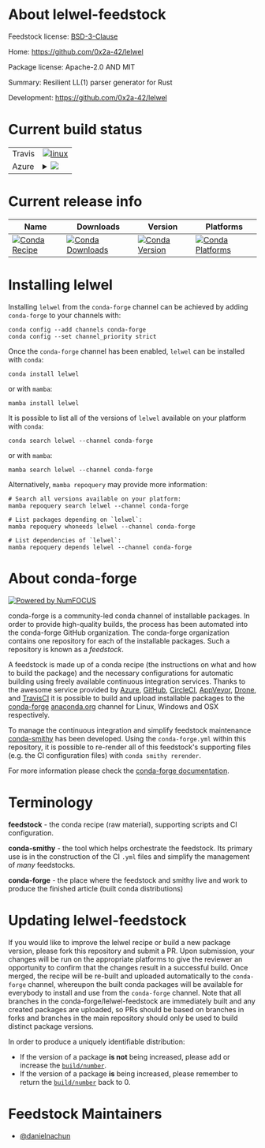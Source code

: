 About lelwel-feedstock
======================

Feedstock license: [BSD-3-Clause](https://github.com/conda-forge/lelwel-feedstock/blob/main/LICENSE.txt)

Home: https://github.com/0x2a-42/lelwel

Package license: Apache-2.0 AND MIT

Summary: Resilient LL(1) parser generator for Rust

Development: https://github.com/0x2a-42/lelwel

Current build status
====================


<table><tr>
    <td>Travis</td>
    <td>
      <a href="https://app.travis-ci.com/conda-forge/lelwel-feedstock">
        <img alt="linux" src="https://img.shields.io/travis/com/conda-forge/lelwel-feedstock/main.svg?label=Linux">
      </a>
    </td>
  </tr>
    
  <tr>
    <td>Azure</td>
    <td>
      <details>
        <summary>
          <a href="https://dev.azure.com/conda-forge/feedstock-builds/_build/latest?definitionId=23712&branchName=main">
            <img src="https://dev.azure.com/conda-forge/feedstock-builds/_apis/build/status/lelwel-feedstock?branchName=main">
          </a>
        </summary>
        <table>
          <thead><tr><th>Variant</th><th>Status</th></tr></thead>
          <tbody><tr>
              <td>linux_64</td>
              <td>
                <a href="https://dev.azure.com/conda-forge/feedstock-builds/_build/latest?definitionId=23712&branchName=main">
                  <img src="https://dev.azure.com/conda-forge/feedstock-builds/_apis/build/status/lelwel-feedstock?branchName=main&jobName=linux&configuration=linux%20linux_64_" alt="variant">
                </a>
              </td>
            </tr><tr>
              <td>linux_aarch64</td>
              <td>
                <a href="https://dev.azure.com/conda-forge/feedstock-builds/_build/latest?definitionId=23712&branchName=main">
                  <img src="https://dev.azure.com/conda-forge/feedstock-builds/_apis/build/status/lelwel-feedstock?branchName=main&jobName=linux&configuration=linux%20linux_aarch64_" alt="variant">
                </a>
              </td>
            </tr><tr>
              <td>linux_ppc64le</td>
              <td>
                <a href="https://dev.azure.com/conda-forge/feedstock-builds/_build/latest?definitionId=23712&branchName=main">
                  <img src="https://dev.azure.com/conda-forge/feedstock-builds/_apis/build/status/lelwel-feedstock?branchName=main&jobName=linux&configuration=linux%20linux_ppc64le_" alt="variant">
                </a>
              </td>
            </tr><tr>
              <td>osx_64</td>
              <td>
                <a href="https://dev.azure.com/conda-forge/feedstock-builds/_build/latest?definitionId=23712&branchName=main">
                  <img src="https://dev.azure.com/conda-forge/feedstock-builds/_apis/build/status/lelwel-feedstock?branchName=main&jobName=osx&configuration=osx%20osx_64_" alt="variant">
                </a>
              </td>
            </tr><tr>
              <td>osx_arm64</td>
              <td>
                <a href="https://dev.azure.com/conda-forge/feedstock-builds/_build/latest?definitionId=23712&branchName=main">
                  <img src="https://dev.azure.com/conda-forge/feedstock-builds/_apis/build/status/lelwel-feedstock?branchName=main&jobName=osx&configuration=osx%20osx_arm64_" alt="variant">
                </a>
              </td>
            </tr><tr>
              <td>win_64</td>
              <td>
                <a href="https://dev.azure.com/conda-forge/feedstock-builds/_build/latest?definitionId=23712&branchName=main">
                  <img src="https://dev.azure.com/conda-forge/feedstock-builds/_apis/build/status/lelwel-feedstock?branchName=main&jobName=win&configuration=win%20win_64_" alt="variant">
                </a>
              </td>
            </tr>
          </tbody>
        </table>
      </details>
    </td>
  </tr>
</table>

Current release info
====================

| Name | Downloads | Version | Platforms |
| --- | --- | --- | --- |
| [![Conda Recipe](https://img.shields.io/badge/recipe-lelwel-green.svg)](https://anaconda.org/conda-forge/lelwel) | [![Conda Downloads](https://img.shields.io/conda/dn/conda-forge/lelwel.svg)](https://anaconda.org/conda-forge/lelwel) | [![Conda Version](https://img.shields.io/conda/vn/conda-forge/lelwel.svg)](https://anaconda.org/conda-forge/lelwel) | [![Conda Platforms](https://img.shields.io/conda/pn/conda-forge/lelwel.svg)](https://anaconda.org/conda-forge/lelwel) |

Installing lelwel
=================

Installing `lelwel` from the `conda-forge` channel can be achieved by adding `conda-forge` to your channels with:

```
conda config --add channels conda-forge
conda config --set channel_priority strict
```

Once the `conda-forge` channel has been enabled, `lelwel` can be installed with `conda`:

```
conda install lelwel
```

or with `mamba`:

```
mamba install lelwel
```

It is possible to list all of the versions of `lelwel` available on your platform with `conda`:

```
conda search lelwel --channel conda-forge
```

or with `mamba`:

```
mamba search lelwel --channel conda-forge
```

Alternatively, `mamba repoquery` may provide more information:

```
# Search all versions available on your platform:
mamba repoquery search lelwel --channel conda-forge

# List packages depending on `lelwel`:
mamba repoquery whoneeds lelwel --channel conda-forge

# List dependencies of `lelwel`:
mamba repoquery depends lelwel --channel conda-forge
```


About conda-forge
=================

[![Powered by
NumFOCUS](https://img.shields.io/badge/powered%20by-NumFOCUS-orange.svg?style=flat&colorA=E1523D&colorB=007D8A)](https://numfocus.org)

conda-forge is a community-led conda channel of installable packages.
In order to provide high-quality builds, the process has been automated into the
conda-forge GitHub organization. The conda-forge organization contains one repository
for each of the installable packages. Such a repository is known as a *feedstock*.

A feedstock is made up of a conda recipe (the instructions on what and how to build
the package) and the necessary configurations for automatic building using freely
available continuous integration services. Thanks to the awesome service provided by
[Azure](https://azure.microsoft.com/en-us/services/devops/), [GitHub](https://github.com/),
[CircleCI](https://circleci.com/), [AppVeyor](https://www.appveyor.com/),
[Drone](https://cloud.drone.io/welcome), and [TravisCI](https://travis-ci.com/)
it is possible to build and upload installable packages to the
[conda-forge](https://anaconda.org/conda-forge) [anaconda.org](https://anaconda.org/)
channel for Linux, Windows and OSX respectively.

To manage the continuous integration and simplify feedstock maintenance
[conda-smithy](https://github.com/conda-forge/conda-smithy) has been developed.
Using the ``conda-forge.yml`` within this repository, it is possible to re-render all of
this feedstock's supporting files (e.g. the CI configuration files) with ``conda smithy rerender``.

For more information please check the [conda-forge documentation](https://conda-forge.org/docs/).

Terminology
===========

**feedstock** - the conda recipe (raw material), supporting scripts and CI configuration.

**conda-smithy** - the tool which helps orchestrate the feedstock.
                   Its primary use is in the construction of the CI ``.yml`` files
                   and simplify the management of *many* feedstocks.

**conda-forge** - the place where the feedstock and smithy live and work to
                  produce the finished article (built conda distributions)


Updating lelwel-feedstock
=========================

If you would like to improve the lelwel recipe or build a new
package version, please fork this repository and submit a PR. Upon submission,
your changes will be run on the appropriate platforms to give the reviewer an
opportunity to confirm that the changes result in a successful build. Once
merged, the recipe will be re-built and uploaded automatically to the
`conda-forge` channel, whereupon the built conda packages will be available for
everybody to install and use from the `conda-forge` channel.
Note that all branches in the conda-forge/lelwel-feedstock are
immediately built and any created packages are uploaded, so PRs should be based
on branches in forks and branches in the main repository should only be used to
build distinct package versions.

In order to produce a uniquely identifiable distribution:
 * If the version of a package **is not** being increased, please add or increase
   the [``build/number``](https://docs.conda.io/projects/conda-build/en/latest/resources/define-metadata.html#build-number-and-string).
 * If the version of a package **is** being increased, please remember to return
   the [``build/number``](https://docs.conda.io/projects/conda-build/en/latest/resources/define-metadata.html#build-number-and-string)
   back to 0.

Feedstock Maintainers
=====================

* [@danielnachun](https://github.com/danielnachun/)

